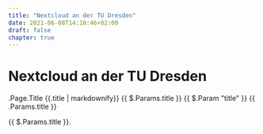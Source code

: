 ```yaml
---
title: "Nextcloud an der TU Dresden"
date: 2021-06-08T14:10:46+02:00
draft: false
chapter: true
---
```

# Nextcloud an der TU Dresden
.Page.Title
{{.title | markdownify}}
{{ $.Params.title }}
{{ $.Param "title" }}
{{ .Params.title }}
<p> {{ $.Params.title }}.</p>
